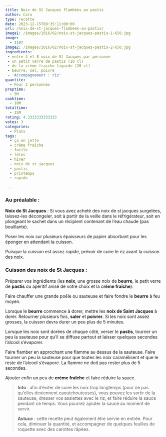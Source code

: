 ```yaml
---
title: Noix de St Jacques flambées au pastis
author: Caro
type: recette
date: 2023-12-15T08:35:11+00:00
url: /noix-de-st-jacques-flambees-au-pastis/
image1: /images/2016/02/noix-st-jacques-pastis-1-650.jpg
image:
  - 1197
image2: /images/2016/02/noix-st-jacques-pastis-2-650.jpg
ingredients:
 - entre 4 et 8 noix de St Jacques par personne
 - un petit verre de pastis (10 cl)
 - de la crème fraiche liquide (20 cl)
 - beurre, sel, poivre
 - 'Accompagnement : riz'
quantite:
  - Pour 2 personnes
preptime:
  - 5M
cooktime:
  - 10M
totaltime:
  - 15M
rating: 4.3333333333333
votes: 3
categories:
  - Plats
tags:
  - ça en jette
  - crème fraîche
  - facile
  - fêtes
  - hiver
  - noix de st jacques
  - pastis
  - printemps
  - rapide

---
```

### Au préalable :

**Noix de St Jacques** : Si vous avez acheté des noix de st jacques surgelées, laissez-les décongeler, soit à partir de la veille dans le réfrigérateur, soit en plongeant le sachet dans un récipient contenant de l&rsquo;eau chaude (pas bouillante).

Poser les noix sur plusieurs épaisseurs de papier absorbant pour les éponger en attendant la cuisson.

Puisque la cuisson est assez rapide, prévoir de cuire le riz avant la cuisson des noix.

### Cuisson des noix de St Jacques :

Préparer vos ingrédients (les **noix**, une grosse noix de **beurre**, le petit verre de **pastis** ou apéritif anisé de votre choix et la c**rème fraîche**).

Faire chauffer une grande poêle ou sauteuse et faire fondre le **beurre** à feu moyen.

Lorsque le **beurre** commence à dorer, mettre les **noix de Saint Jacques** à dorer. Retourner plusieurs fois, **saler** et **poivrer**. Si les noix sont assez grosses, la cuisson devra durer un peu plus de 5 minutes.

Lorsque les noix sont dorées de chaque côté, verser le **pastis**, tourner un peu la sauteuse pour qu&rsquo;il se diffuse partout et laisser quelques secondes l&rsquo;alcool s&rsquo;évaporer.

Faire flamber en approchant une flamme au dessus de la sauteuse. Faire tourner un peu la sauteuse pour que toutes les noix caramélisent et que le reste de l&rsquo;alcool s&rsquo;évapore. La flamme ne doit pas rester plus de 5 secondes.

Ajouter enfin un peu de **crème fraîche** et faire réduire la sauce.

> **Info** : afin d&rsquo;éviter de cuire les noix trop longtemps (pour ne pas qu&rsquo;elles deviennent caoutchouteuses), vous pouvez les sortir de la sauteuse, dresser vos assiettes avec le riz, et faire réduire la sauce pendant ce temps. Vous pourrez ajouter la sauce au moment de servir.
>
> **Astuce** : cette recette peut également être servie en entrée. Pour cela, diminuer la quantité, et accompagner de quelques feuilles de roquette avec des carottes râpées.

&nbsp;

&nbsp;
